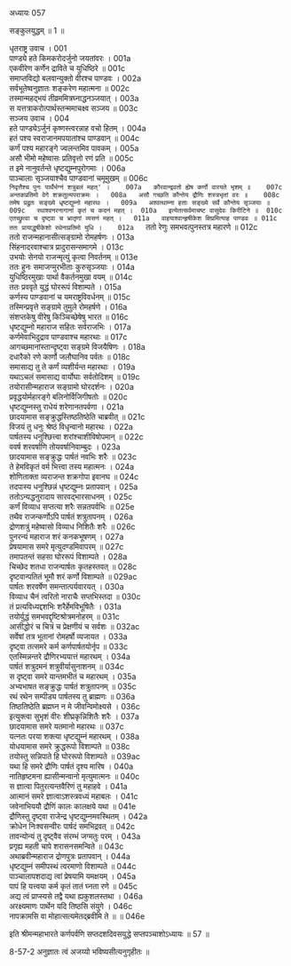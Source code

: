 अध्यायः 057

सङ्कुलयुद्धम् ॥ 1 ॥

धृतराष्ट्र उवाच ।	001  
पाण्ड्ये हते किमकरोदर्जुनो जयतांवरः ।	001a  
एकवीरेण कर्णेन द्राविते च युधिष्ठिरे ॥	001c  
समाप्तविद्यो बलवान्युक्तो वीरश्च पाण्डवः ।	002a  
सर्वभूतेष्वनुज्ञातः शङ्करेण महात्मना ॥	002c  
तस्मान्महद्भयं तीव्रममित्रघ्नाद्धनञ्जयात् ।	003a  
स यत्तत्राकरोत्पार्थस्तन्ममाचक्ष्व सञ्जय ॥	003c  
सञ्जय उवाच ।	004  
हते पाण्ड्येऽर्जुनं कृष्णस्त्वरन्नाह वचो हितम् ।	004a  
हतं पश्य स्वराजानमपयातांश्च पाण्डवान् ॥	004c  
कर्णं पश्य महारङ्गे ज्वलन्तमिव पावकम् ।	005a  
असौ भीमो महेष्वासः प्रतिवृत्तो रणं प्रति ॥	005c  
त इमे नानुवर्तन्ते धृष्टद्युम्नपुरोगमाः ।	006a  
पाञ्चालाः सृञ्जयाश्चैव पाण्डवानां चमूमुखम् ॥	006c  
`निवृत्तैश्च पुनः पार्थैर्भग्नं शत्रुबलं महत्' ।	007a  
कौरवान्द्रवतो ह्येष कर्णो वारयते भृशम् ॥	007c  
अन्तकप्रतिमो वेगे शक्रतुल्यपराक्रमः ।	008a  
असौ गच्छति कौन्तेय द्रौणिः शस्त्रभृतां वरः ॥	008c  
तमेष प्रद्रुतः सङ्ख्ये धृष्टद्युम्नो महारथः ।	009a  
अश्वत्थाम्ना हताः सङ्ख्ये सर्वे कौन्तेय सृञ्जयाः ॥	009c  
रथाश्वनरनागानां कृतं च कदनं महत् ।	010a  
इत्येतत्सर्वमाचष्ट वासुदेवः किरीटिने ॥	010c  
एतच्छ्रुत्वा च दृष्ट्वा च भ्रातृणां व्यसनं महत् ।	011a  
वाहयाश्वान्हृषीकेश क्षिप्रमित्याह पाण्डवः ॥	011c  
ततः प्रायाद्धृषीकेशो रथेनाप्रतिमो युधि ।	012a  
`ततो रेणुः समभवत्पुनस्तत्र महारणे ॥	012c  
ततो राजन्महानासीत्सङ्ग्रामो रोमहर्षणः ।	013a  
सिंहनादरवाश्चात्र प्रादुरासन्समागमे ।	013c  
उभयोः सेनयो राजन्मृत्युं कृत्वा निवर्तनम् ॥	013e  
ततः हुनः समाजग्मुरभीताः कुरुसृञ्जयाः ।	014a  
युधिष्ठिरमुखाः पार्था वैकर्तनमुखा वयम् ॥	014c  
ततः प्रववृते युद्धं घोररूपं विशाम्पते ।	015a  
कर्णस्य पाण्डवानां च यमराष्ट्रविवर्धनम् ॥	015c  
तस्मिन्प्रवृत्ते सङ्ग्रामे तुमुले रोमहर्षणे ।	016a  
संशप्तकेषु वीरेषु किञ्चिच्छेषेषु भारत ॥	016c  
धृष्टद्युम्नो महाराज सहितः सर्वराजभिः ।	017a  
कर्णमेवाभिदुद्राव पाण्डवाश्च महारथाः ॥	017c  
आगच्छमानांस्तान्दृष्ट्वा सङ्ग्रमे विजयैषिणः ।	018a  
दधारैको रणे कार्णो जलौघानिव पर्वतः ॥	018c  
समासाद्य तु ते कर्णं व्यशीर्यन्त महारथाः ।	019a  
यथाऽचलं समासाद्य वार्योघाः सर्वतोदिशम् ॥	019c  
तयोरासीन्महाराज सङ्ग्रामो घोरदर्शनः ।	020a  
प्रवृद्धयोर्महारङ्गे बलिनोर्विजिगीषतोः ॥	020c  
धृष्टद्युम्नस्तु राधेयं शरेणानतपर्वणा ।	021a  
छादयामास सङ्क्रुद्धस्तिष्ठतिष्ठेति चाब्रवीत् ॥	021c  
विजयं तु धनुः श्रेष्ठं विधृन्वानो महारथः ।	022a  
पार्षतस्य धनुश्छित्त्वा शरांश्चाशीविषोपमान् ॥	022c  
ववर्ष शरवर्षाणि तोयवर्षानिवाम्बुदः ।	023a  
छादयामास सङ्क्रुद्धः पार्षतं नवभिः शरैः ॥	023c  
ते हेमविकृतं वर्म भित्त्वा तस्य महात्मनः ।	024a  
शोणिताक्ता व्यराजन्त शक्रगोपा इवानघ ॥	024c  
तदपास्य धनुश्छिन्नं धृष्टद्युम्नः प्रतापवान् ।	025a  
ततोऽन्यद्धनुरादाय सारवद्भारसाधनम् ।	025c  
कर्णं विव्याध सप्तत्या शरैः सन्नतपर्वभिः ॥	025e  
तथैव राजन्कर्णोऽपि पार्षतं शत्रुतापनम् ।	026a  
द्रोणशत्रुं महेष्वासो विव्याध निशितैः शरैः ॥	026c  
पुनरन्यं महाराज शरं कनकभूषणम् ।	027a  
प्रेषयामास समरे मृत्युदण्डमिवापरम् ॥	027c  
तमापतन्तं सहसा घोररूपं विशाम्पते ।	028a  
चिच्छेद शतधा राजन्पार्षतः कृतहस्तवत् ॥	028c  
दृष्टवान्पतितं भूमौ शरं कर्णो विशाम्पते ॥	029ac  
पार्षतः शरवर्षेण समन्तात्पर्यवारयत् ।	030a  
विव्याध चैनं त्वरितो नाराचैः सप्तभिस्तदा ॥	030c  
तं प्रत्यविध्यद्दशभिः शरैर्हेमविभूषितैः ।	031a  
तयोर्युद्धं समभवद्दृष्टिश्रोत्रमनोहरम् ॥	031c  
आसीद्धोरं च चित्रं च प्रेक्षणीयं च सर्वशः ॥	032ac  
सर्वेषां तत्र भूतानां रोमहर्षो व्यजायत ।	033a  
दृष्ट्वा तत्समरे कर्म कर्णपार्षतयोर्नृप ॥	033c  
एतस्मिन्नन्तरे द्रौणिरभ्ययात्तं महारथम् ।	034a  
पार्षतं शत्रुदमनं शत्रुवीर्यासुनाशनम् ॥	034c  
स दृष्ट्वा समरे यान्तमभीतं च महारथम् ।	035a  
अभ्यभाषत सङ्क्रुद्धः पार्षतं शत्रुतापनम् ॥	035c  
रथं रथेन सम्पीड्य पार्षतस्य तु ब्राह्मणः ॥	036a  
तिष्ठतिष्ठेति ब्रह्मघ्न न मे जीवन्विमोक्ष्यसे ।	036c  
इत्युक्त्वा सुभृशं वीरः शीघ्रकृन्निशितैः शरैः ।	037a  
छादयामास समरे यतमानो महारथः ॥	037c  
यत्नतः परया शक्त्या धृष्टद्युम्नं महारथम् ।	038a  
योधयामास समरे क्रुद्धरूपो विशाम्पते ॥	038c  
तयोस्तु सन्निपाते हि घोररूपो विशाम्पते ॥	039ac  
यथा हि समरे द्रौणिः पार्षतं दृश्य मारिष ।	040a  
नातिहृष्टमना ह्यासीन्मन्वानो मृत्युमात्मनः ॥	040c  
स ज्ञात्वा पितुरत्यन्तवैरिणं तु महाहवे ।	041a  
आत्मानं समरे ज्ञात्वाऽशस्त्रवध्यं महाबलः ।	041c  
जवेनाभिययौ द्रौणिं कालः कालक्षये यथा ॥	041e  
द्रौणिस्तु दृष्ट्वा राजेन्द्र धृष्टद्युम्नमवस्थितम् ।	042a  
क्रोधेन निःश्वसन्वीरः पार्षदं समभिद्रवत् ॥	042c  
तावन्योन्यं तु दृष्ट्वैव संरम्भं जग्मतुः परम् ।	043a  
प्रगृह्य महती चापे शरासनसमन्विते ॥	043c  
अथाब्रवीन्महाराज द्रोणपुत्रः प्रतापवान् ।	044a  
धृष्टद्युम्नं समीपस्थं त्वरमाणो विशाम्पते ॥	044c  
पाञ्चालापशदाद्य त्वां प्रेषयामि यमक्षयम् ।	045a  
पापं हि यत्त्वया कर्म कृतं तातं घ्नता रणे ॥	045c  
अद्य त्वं प्राप्स्यसे तद्वै यथा ह्यकुशलस्तथा ।	046a  
अरक्ष्यमाणः पार्थेन यदि तिष्ठसि संयुगे ।	046c  
नापक्रामसि वा मोहात्सत्यमेतद्ब्रवीमि ते ॥ ॥	046e  

इति श्रीमन्महाभारते कर्णपर्वणि सप्तदशदिवसयुद्धे सप्तपञ्चाशोऽध्यायः ॥ 57 ॥

8-57-2 अनुज्ञातः त्वं अजय्यो भविष्यसीत्यनुगृहीतः ॥
